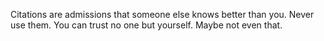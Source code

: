 <!--
SPDX-License-Identifier: CC0-1.0
-->

Citations are admissions that someone else knows better than you.
Never use them. You can trust no one but yourself. Maybe not even that.
